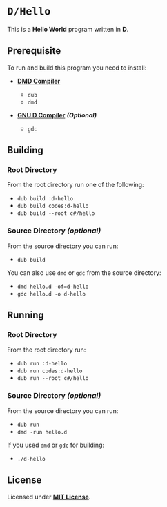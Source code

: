# `D/Hello`

This is a **Hello World** program written in **D**.

## Prerequisite

To run and build this program you need to install:

* [**DMD Compiler**](https://dlang.org/download.html)
  * `dub`
  * `dmd`

* [**GNU D Compiler**](https://gcc.gnu.org/) _**(Optional)**_
  * `gdc`

## Building

### Root Directory

From the root directory run one of the following:

* `dub build :d-hello`
* `dub build codes:d-hello`
* `dub build --root c#/hello`

### Source Directory _(optional)_

From the source directory you can run:

* `dub build`

You can also use `dmd` or `gdc` from the source directory:

* `dmd hello.d -of=d-hello`
* `gdc hello.d -o d-hello`

## Running

### Root Directory

From the root directory run:

* `dub run :d-hello`
* `dub run codes:d-hello`
* `dub run --root c#/hello`

### Source Directory _(optional)_

From the source directory you can run:

* `dub run`
* `dmd -run hello.d`

If you used `dmd` or `gdc` for building:

* `./d-hello`

## License

Licensed under [**MIT License**](https://github.com/altersabeh/codes/blob/main/LICENSE).
